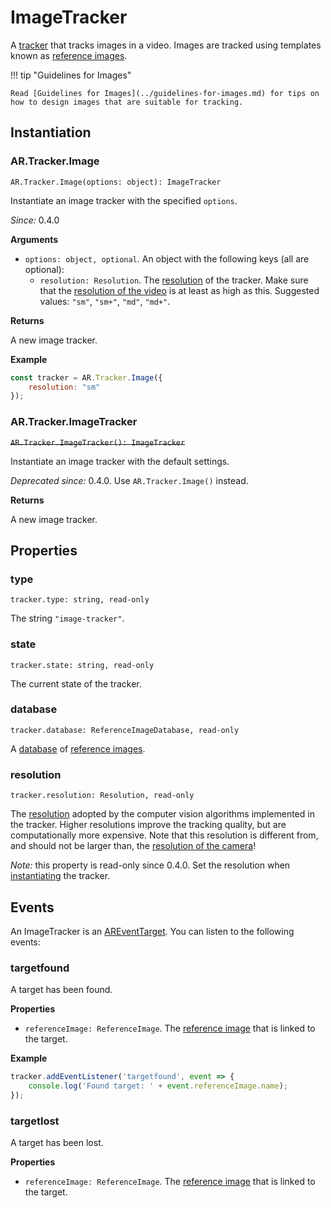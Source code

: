 # ImageTracker

A [tracker](tracker.md) that tracks images in a video. Images are tracked using templates known as [reference images](reference-image.md).

!!! tip "Guidelines for Images"

    Read [Guidelines for Images](../guidelines-for-images.md) for tips on how to design images that are suitable for tracking.

## Instantiation

### AR.Tracker.Image

`AR.Tracker.Image(options: object): ImageTracker`

Instantiate an image tracker with the specified `options`.

*Since:* 0.4.0

**Arguments**

* `options: object, optional`. An object with the following keys (all are optional):
    * `resolution: Resolution`. The [resolution](resolution.md) of the tracker. Make sure that the [resolution of the video](camera-source.md#resolution) is at least as high as this. Suggested values: `"sm"`, `"sm+"`, `"md"`, `"md+"`.

**Returns**

A new image tracker.

**Example**

```js
const tracker = AR.Tracker.Image({
    resolution: "sm"
});
```

### AR.Tracker.ImageTracker

<span style="text-decoration: line-through">`AR.Tracker.ImageTracker(): ImageTracker`</span>

Instantiate an image tracker with the default settings.

*Deprecated since:* 0.4.0. Use `AR.Tracker.Image()` instead.

**Returns**

A new image tracker.

## Properties

### type

`tracker.type: string, read-only`

The string `"image-tracker"`.

### state

`tracker.state: string, read-only`

The current state of the tracker.

### database

`tracker.database: ReferenceImageDatabase, read-only`

A [database](reference-image-database.md) of [reference images](reference-image.md).

### resolution

`tracker.resolution: Resolution, read-only`

The [resolution](resolution.md) adopted by the computer vision algorithms implemented in the tracker. Higher resolutions improve the tracking quality, but are computationally more expensive. Note that this resolution is different from, and should not be larger than, the [resolution of the camera](camera-source.md#resolution)!

*Note:* this property is read-only since 0.4.0. Set the resolution when [instantiating](#instantiation) the tracker.

## Events

An ImageTracker is an [AREventTarget](ar-event-target.md). You can listen to the following events:

### targetfound

A target has been found.

**Properties**

* `referenceImage: ReferenceImage`. The [reference image](reference-image.md) that is linked to the target.

**Example**

```js
tracker.addEventListener('targetfound', event => {
    console.log('Found target: ' + event.referenceImage.name);
});
```

### targetlost

A target has been lost.

**Properties**

* `referenceImage: ReferenceImage`. The [reference image](reference-image.md) that is linked to the target.